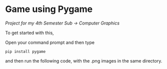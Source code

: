 # Game using Pygame

_Project for my 4th Semester Sub -> Computer Graphics_

To get started with this, 

Open your command prompt and then type

`pip install pygame`

and then run the following code, with the .png images in the same directory.

